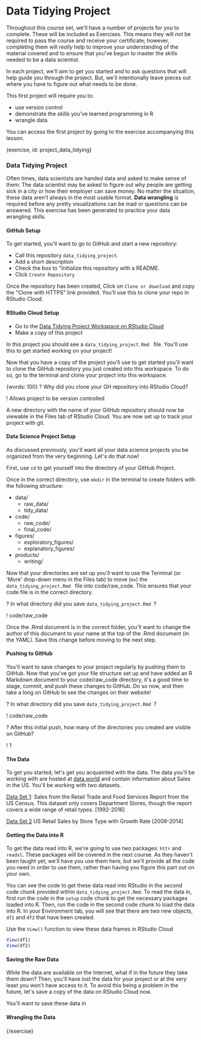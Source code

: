 # Data Tidying Project

Throughout this course set, we'll have a number of projects for you to complete. These will be included as Exercises. This means they will *not* be required to pass the course and receive your certificate; however, completing them will *really* help to improve your understanding of the material covered and to ensure that you've begun to master the skills needed to be a data scientist.

In each project, we'll aim to get you started and to ask questions that will help guide you through the project. But, we'll intentionally leave pieces out where you have to figure out what needs to be done. 

This first project will require you to:

* use version control
* demonstrate the skills you've learned programming in R
* wrangle data

You can access the first project by going to the exercise accompanying this lesson.

{exercise, id: project_data_tidying}

### Data Tidying Project

Often times, data scientists are handed data and asked to make sense of them. The data scientist may be asked to figure out why people are getting sick in a city or how their employer can save money. No matter the situation, these data aren't always in the most usable format. **Data wrangling** is required before any pretty visualizations can be mad or questions can be answered. This exercise has been generated to practice your data wrangling skills.

#### GitHub Setup

To get started, you'll want to go to GitHub and start a new repository:

* Call this repository `data_tidying_project`. 
* Add a short description
* Check the box to "Initialize this repository with a README. 
* Click `Create Repository`

Once the repository has been created, Click on `Clone or download` and copy the "Clone with HTTPS" link provided. You'll use this to clone your repo in RStudio Cloud.

#### RStudio Cloud Setup

* Go to the [Data Tidying Project Workspace on RStudio Cloud](https://rstudio.cloud/spaces/955/project/28350) 
* Make a copy of this project 

In this project you should see a `data_tidying_project.Rmd ` file. You'll use this to get started working on your project!

Now that you have a copy of the project you'll use to get started you'll want to clone the GitHub repository you just created into this workspace. To do so, go to the terminal and clone your project into this workspace.

{words: 100}
? Why did you clone your GH repository into RStudio Cloud?

!  Allows project to be version controlled

A new directory with the name of your GitHub repository should now be viewable in the Files tab of RStudio Cloud. You are now set up to track your project with git.

#### Data Science Project Setup

As discussed previously, you'll want all your data science projects you be organized from the very beginning. Let's do that now!

First, use `cd` to get yourself into the directory of your GitHub Project.  

Once in the correct directory, use `mkdir` in the terminal to create folders with the following structure:

* data/
  * raw_data/
  * tidy_data/
* code/
  * raw_code/
  * final_code/
* figures/
  * exploratory_figures/
  * explanatory_figures/
* products/
  * writing/

Now that your directories are set up you'll want to use the Terminal (or 'More' drop-down menu in the Files tab) to move (`mv`) the `data_tidying_project.Rmd ` file into code/raw_code. This ensures that your code file is in the correct directory.

? In what directory did you save  `data_tidying_project.Rmd `?

! code/raw_code

Once the .Rmd document is in the correct folder, you'll want to change the author of this document to your name at the top of the .Rmd document (in the YAML). Save this change before moving to the next step.

#### Pushing to GitHub

You'll want to save changes to your project regularly by pushing them to GitHub. Now that you've got your file structure set up and have added an R Markdown document to your code/raw_code directory, it's a good time to stage, commit, and push these changes to GitHub. Do so now, and then take a long on GitHub to see the changes on their website!

? In what directory did you save  `data_tidying_project.Rmd `?

! code/raw_code

? After this initial push, how many of the directories you created are visible on GitHub?

! 1

#### The Data

To get you started, let's get you acquainted with the data. The data you'll be working with are hosted at [data.world](data.world) and contain information about Sales in the US. You'll be working with two datasets.

[Data Set 1](https://data.world/retail/department-store-sales): Sales from the Retail Trade and Food Services Report from the US Census. This dataset only covers Department Stores, though the report covers a wide range of retail types. [1992-2016]

[Data Set 2](https://data.world/garyhoov/retail-sales-growth) US Retail Sales by Store Type with Growth Rate [2009-2014]

#### Getting the Data into R 

To get the data read into R, we're going to use two packages: `httr` and  `readxl`. These packages will be covered in the next course. As they haven't been taught yet, we'll have you use them here, but we'll provide all the code you need in order to use them, rather than having you figure this part out on your own.

You can see the code to get these data read into RStudio in the second code chunk provided within `data_tidying_project.Rmd`. To read the data in, first run the code in the `setup` code chunk to get the necessary packages loaded into R. Then, run the code in the second code chunk to load the data into R. In your Environment tab, you will see that there are two new objects, `df1` and `df2` that have been created.

Use the `View()` function to view these data frames in RStudio Cloud

```r
View(df1)
View(df2)
```

#### Saving the Raw Data

While the data are available on the Internet, what if in the future they take them down? Then, you'll have lost the data for your project or at the very least you won't have access to it. To avoid this being a problem in the future, let's save a copy of the data on RStudio Cloud now. 

You'll want to save these data in 

#### Wrangling the Data

#### 

{/exercise}

